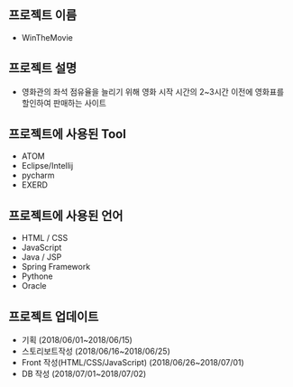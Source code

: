 ## 프로젝트 이름
- WinTheMovie

## 프로젝트 설명
- 영화관의 좌석 점유율을 늘리기 위해 영화 시작 시간의 2~3시간 이전에 영화표를 할인하여 판매하는 사이트

## 프로젝트에 사용된 Tool
- ATOM 
- Eclipse/Intellij
- pycharm
- EXERD

## 프로젝트에 사용된 언어
- HTML / CSS
- JavaScript
- Java / JSP 
- Spring Framework
- Pythone
- Oracle

## 프로젝트 업데이트
- 기획 (2018/06/01~2018/06/15)
- 스토리보트작성 (2018/06/16~2018/06/25)
- Front 작성(HTML/CSS/JavaScript) (2018/06/26~2018/07/01)
- DB 작성 (2018/07/01~2018/07/02)
